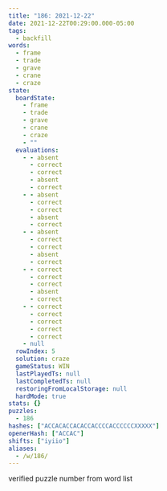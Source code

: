 ```yaml
---
title: "186: 2021-12-22"
date: 2021-12-22T00:29:00.000-05:00
tags:
  - backfill
words:
  - frame
  - trade
  - grave
  - crane
  - craze
state:
  boardState:
    - frame
    - trade
    - grave
    - crane
    - craze
    - ""
  evaluations:
    - - absent
      - correct
      - correct
      - absent
      - correct
    - - absent
      - correct
      - correct
      - absent
      - correct
    - - absent
      - correct
      - correct
      - absent
      - correct
    - - correct
      - correct
      - correct
      - absent
      - correct
    - - correct
      - correct
      - correct
      - correct
      - correct
    - null
  rowIndex: 5
  solution: craze
  gameStatus: WIN
  lastPlayedTs: null
  lastCompletedTs: null
  restoringFromLocalStorage: null
  hardMode: true
stats: {}
puzzles:
  - 186
hashes: ["ACCACACCACACCACCCCACCCCCCXXXXX"]
openerHash: ["ACCAC"]
shifts: ["iyiio"]
aliases:
  - /w/186/
---
```


<!-- more -->
verified puzzle number from word list
